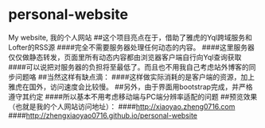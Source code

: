 # personal-website
My website, 我的个人网站
##这个项目亮点在于，借助了雅虎的Yql跨域服务和Lofter的RSS源
####完全不需要服务器处理任何动态的内容。
####这里服务器仅仅做静态转发，页面里所有动态内容都由浏览器客户端自行向Yql查询获取
####可以说把对服务器的负担将至最低了。而且也不用我自己考虑站外博客的同步问题咯
##当然这样有缺点滴：
####这样做实际消耗的是客户端的资源，加上雅虎在国外，访问速度会比较慢。
##另外，由于界面用bootstrap完成，并严格遵守其约定
####所以基本不用考虑移动端与PC端分辨率适配的问题
##预览效果（也就是我的个人网站访问地址）：
####http://xiaoyao.zheng0716.com
####http://zhengxiaoyao0716.github.io/personal-website
